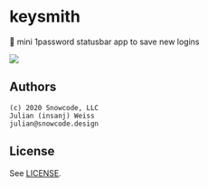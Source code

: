 # keysmith
🔐  mini 1password statusbar app to save new logins

![](https://user-images.githubusercontent.com/951011/91617807-d6e4ce80-e956-11ea-84f8-cbe9896925ad.png)

## Authors

```
(c) 2020 Snowcode, LLC
Julian (insanj) Weiss
julian@snowcode.design
```

## License

See [LICENSE](LICENSE).
